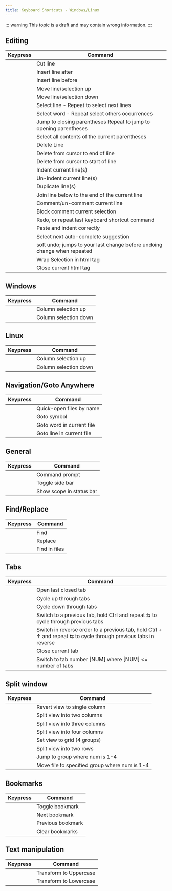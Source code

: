 ```yaml
---
title: Keyboard Shortcuts - Windows/Linux
---
```


::: warning
This topic is a draft and may contain wrong information.
:::

## Editing

| Keypress                   | Command                                                                  |
| -------------------------- | ------------------------------------------------------------------------ |
| <Key k="Ctrl + X" />     | Cut line                                                                 |
| <Key k="Ctrl + ↩" />     | Insert line after                                                        |
| <Key k="Ctrl + ↑ + ↩" /> | Insert line before                                                       |
| <Key k="Ctrl + ↑ + ↑" /> | Move line/selection up                                                   |
| <Key k="Ctrl + ↑ + ↓" /> | Move line/selection down                                                 |
| <Key k="Ctrl + L" />     | Select line - Repeat to select next lines                                |
| <Key k="Ctrl + D" />     | Select word - Repeat select others occurrences                           |
| <Key k="Ctrl + M" />     | Jump to closing parentheses Repeat to jump to opening parentheses        |
| <Key k="Ctrl + ↑ + M" /> | Select all contents of the current parentheses                           |
| <Key k="Ctrl + ↑ + K" /> | Delete Line                                                              |
| <Key k="Ctrl + KK" />    | Delete from cursor to end of line                                        |
| <Key k="Ctrl + K + ⌫" /> | Delete from cursor to start of line                                      |
| <Key k="Ctrl + ]" />     | Indent current line(s)                                                   |
| <Key k="Ctrl + [" />     | Un-indent current line(s)                                                |
| <Key k="Ctrl + ↑ + D" /> | Duplicate line(s)                                                        |
| <Key k="Ctrl + J" />     | Join line below to the end of the current line                           |
| <Key k="Ctrl + /" />     | Comment/un-comment current line                                          |
| <Key k="Ctrl + ↑ + /" /> | Block comment current selection                                          |
| <Key k="Ctrl + Y" />     | Redo, or repeat last keyboard shortcut command                           |
| <Key k="Ctrl + ↑ + V" /> | Paste and indent correctly                                               |
| <Key k="Ctrl + Space" /> | Select next auto-complete suggestion                                     |
| <Key k="Ctrl + U" />     | soft undo; jumps to your last change before undoing change when repeated |
| <Key k="Alt + ↑ + W" />  | Wrap Selection in html tag                                               |
| <Key k="Alt + ." />      | Close current html tag                                                   |

## Windows

| Keypress                     | Command               |
| ---------------------------- | --------------------- |
| <Key k="Ctrl + Alt + ↑" /> | Column selection up   |
| <Key k="Ctrl + Alt + ↓" /> | Column selection down |

## Linux

| Keypress                  | Command               |
| ------------------------- | --------------------- |
| <Key k="Alt + ↑ + ↑" /> | Column selection up   |
| <Key k="Alt + ↑ + ↓" /> | Column selection down |

## Navigation/Goto Anywhere

| Keypress               | Command                   |
| ---------------------- | ------------------------- |
| <Key k="Ctrl + P" /> | Quick-open files by name  |
| <Key k="Ctrl + R" /> | Goto symbol               |
| <Key k="Ctrl + ;" /> | Goto word in current file |
| <Key k="Ctrl + G" /> | Goto line in current file |

## General

| Keypress                         | Command                  |
| -------------------------------- | ------------------------ |
| <Key k="Ctrl + ↑ + P" />       | Command prompt           |
| <Key k="Ctrl + KB" />          | Toggle side bar          |
| <Key k="Ctrl + ↑ + Alt + P" /> | Show scope in status bar |

## Find/Replace

| Keypress                   | Command       |
| -------------------------- | ------------- |
| <Key k="Ctrl + F" />     | Find          |
| <Key k="Ctrl + H" />     | Replace       |
| <Key k="Ctrl + ↑ + F" /> | Find in files |

## Tabs

| Keypress                   | Command                                                                                                         |
| -------------------------- | --------------------------------------------------------------------------------------------------------------- |
| <Key k="Ctrl + ↑ + t" /> | Open last closed tab                                                                                            |
| <Key k="Ctrl + PgUp" />  | Cycle up through tabs                                                                                           |
| <Key k="Ctrl + PgDn" />  | Cycle down through tabs                                                                                         |
| <Key k="Ctrl + ⇆" />     | Switch to a previous tab, hold Ctrl and repeat ⇆ to cycle through previous tabs                                 |
| <Key k="Ctrl + ↑ + ⇆" /> | Switch in reverse order to a previous tab, hold Ctrl + ↑ and repeat ⇆ to cycle through previous tabs in reverse |
| <Key k="Ctrl + W" />     | Close current tab                                                                                               |
| <Key k="Alt + [NUM]" />  | Switch to tab number \[NUM\] where \[NUM\] \<= number of tabs                                                   |

## Split window

| Keypress                       | Command                                       |
| ------------------------------ | --------------------------------------------- |
| <Key k="Alt + ↑ + 1" />      | Revert view to single column                  |
| <Key k="Alt + ↑ + 2" />      | Split view into two columns                   |
| <Key k="Alt + ↑ + 3" />      | Split view into three columns                 |
| <Key k="Alt + ↑ + 4" />      | Split view into four columns                  |
| <Key k="Alt + ↑ + 5" />      | Set view to grid (4 groups)                   |
| <Key k="Alt + ↑ + 8" />      | Split view into two rows                      |
| <Key k="Ctrl + [NUM]" />     | Jump to group where num is 1-4                |
| <Key k="Ctrl + ↑ + [NUM]" /> | Move file to specified group where num is 1-4 |

## Bookmarks

| Keypress                    | Command           |
| --------------------------- | ----------------- |
| <Key k="Ctrl + F2" />     | Toggle bookmark   |
| <Key k="F2" />            | Next bookmark     |
| <Key k="↑ + F2" />        | Previous bookmark |
| <Key k="Ctrl + ↑ + F2" /> | Clear bookmarks   |

## Text manipulation

| Keypress                | Command                |
| ----------------------- | ---------------------- |
| <Key k="Ctrl + KU" /> | Transform to Uppercase |
| <Key k="Ctrl + KL" /> | Transform to Lowercase |

